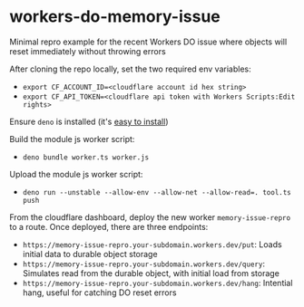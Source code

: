 # workers-do-memory-issue
Minimal repro example for the recent Workers DO issue where objects will reset immediately without throwing errors

After cloning the repo locally, set the two required env variables:
 - `export CF_ACCOUNT_ID=<cloudflare account id hex string>`
 - `export CF_API_TOKEN=<cloudflare api token with Workers Scripts:Edit rights>`

Ensure `deno` is installed (it's [easy to install](https://deno.land/#installation))

Build the module js worker script:
 - `deno bundle worker.ts worker.js`

Upload the module js worker script:
 - `deno run --unstable --allow-env --allow-net --allow-read=. tool.ts push`

From the cloudflare dashboard, deploy the new worker `memory-issue-repro` to a route.  Once deployed, there are three endpoints:
 - `https://memory-issue-repro.your-subdomain.workers.dev/put`: Loads initial data to durable object storage
 - `https://memory-issue-repro.your-subdomain.workers.dev/query`: Simulates read from the durable object, with initial load from storage
 - `https://memory-issue-repro.your-subdomain.workers.dev/hang`: Intential hang, useful for catching DO reset errors
